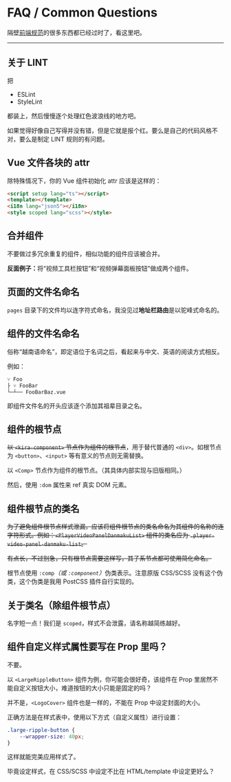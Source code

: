 # FAQ / Common Questions

隔壁[前端规范](./frontend-project-lint.md)的很多东西都已经过时了，看这里吧。

---

## 关于 LINT

把

* ESLint
* StyleLint

都装上，然后慢慢逐个处理红色波浪线的地方吧。

如果觉得好像自己写得并没有错，但是它就是报个红。要么是自己的代码风格不对，要么是制定 LINT 规则的有问题。

## Vue 文件各块的 attr

除特殊情况下，你的 Vue 组件初始化 attr 应该是这样的：

```html
<script setup lang="ts"></script>
<template></template>
<i18n lang="json5"></i18n>
<style scoped lang="scss"></style>
```

## 合并组件

不要做过多冗余重复的组件，相似功能的组件应该被合并。

**反面例子：**<wbr />将“视频工具栏按钮”和“视频弹幕面板按钮”做成两个组件。

## 页面的文件名命名
`pages` 目录下的文件均以连字符式命名，我没见过**地址栏路由**是以驼峰式命名的。

## 组件的文件名命名

俗称“越南语命名”，即定语位于名词之后，看起来与中文、英语的阅读方式相反。

例如：

```
˅ Foo
├ ˅ FooBar
└─┴── FooBarBaz.vue
```

即组件文件名的开头应该逐个添加其祖辈目录之名。

## 组件的根节点

~~以 `<kira-component>` 节点作为组件的根节点~~，用于替代普通的 `<div>`。如根节点为 `<button>`、`<input>` 等有意义的节点则无需替换。

以 `<Comp>` 节点作为组件的根节点。（其具体内部实现与旧版相同。）

然后，使用 `:dom` 属性来 ref 真实 DOM 元素。

## 组件根节点的类名

<s>为了避免组件根节点样式泄漏，应该将组件根节点的类名命名为其组件的名称的连字符形式。例如：`<PlayerVideoPanelDanmakuList>` 组件的类名应为 `.player-video-panel-danmaku-list`。

有点长，不过别急，只有根节点需要这样写，其子系节点都可使用简化命名。</s>

根节点使用 `:comp`*（或 `:component`）*<wbr />伪类表示。注意原版 CSS/SCSS 没有这个伪类，这个伪类是我用 PostCSS 插件自行实现的。

## 关于类名（除组件根节点）

名字短一点！我们是 `scoped`，样式不会泄露，请名称越简练越好。

## 组件自定义样式属性要写在 Prop 里吗？

不要。

以 `<LargeRippleButton>` 组件为例，你可能会很好奇，该组件在 Prop 里居然不能自定义按钮大小，难道按钮的大小只能是固定的吗？

并不是，`<LogoCover>` 组件也是一样的，不能在 Prop 中设定封面的大小。

正确方法是在样式表中，使用以下方式（自定义属性）进行设置：

```scss
.large-ripple-button {
	--wrapper-size: 40px;
}
```

这样就能完美应用样式了。

毕竟设定样式，在 CSS/SCSS 中设定不比在 HTML/template 中设定更好么？
